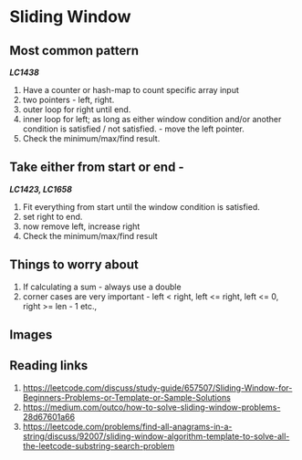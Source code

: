 # Sliding Window

## Most common pattern
***LC1438***
1. Have a counter or hash-map to count specific array input
2. two pointers - left, right.
3. outer loop for right until end.
4. inner loop for left;
	as long as either window condition and/or another condition is satisfied / not satisfied. - move the left pointer.
5. Check the minimum/max/find result.

## Take either from start or end -
***LC1423, LC1658***
1. Fit everything from start until the window condition is satisfied.
2. set right to end.
3. now remove left, increase right
4. Check the minimum/max/find result

## Things to worry about
1. If calculating a sum - always use a double
2. corner cases are very important - left < right, left <= right, left <= 0, right >= len - 1 etc.,

## Images
[1]: question_variants.png

## Reading links
1. https://leetcode.com/discuss/study-guide/657507/Sliding-Window-for-Beginners-Problems-or-Template-or-Sample-Solutions
2. https://medium.com/outco/how-to-solve-sliding-window-problems-28d67601a66
3. https://leetcode.com/problems/find-all-anagrams-in-a-string/discuss/92007/sliding-window-algorithm-template-to-solve-all-the-leetcode-substring-search-problem

